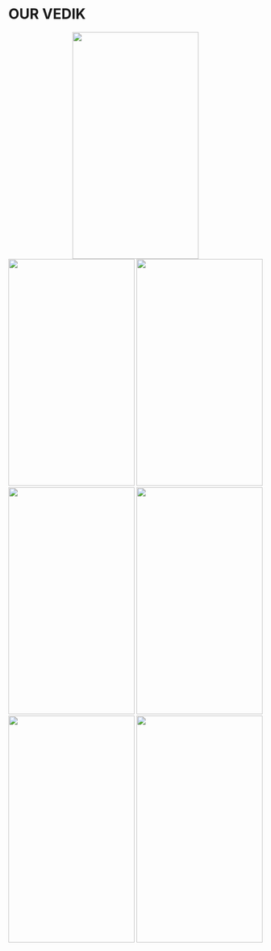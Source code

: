 # OUR VEDIK

<div class=" p-3 border" align="center">
<img src="https://user-images.githubusercontent.com/67639272/88789265-de337500-d129-11ea-995d-ad6178a5c916.jpg" width="250" height="450"> </img>
</div>

<div class=" p-3 border d-flex" align= "center">
<img src="https://user-images.githubusercontent.com/67639272/88789334-f4d9cc00-d129-11ea-9803-3c1bd68f41bc.jpg" width="250" height="450"> </img>
<img src="https://user-images.githubusercontent.com/67639272/88789367-002cf780-d12a-11ea-9b70-43dc4afc9672.jpg" width="250" height="450"> </img>
<img src="https://user-images.githubusercontent.com/67639272/88789474-19ce3f00-d12a-11ea-9fcd-c79c48c21eac.jpg" width="250" height="450"> </img>
<img src="https://user-images.githubusercontent.com/67639272/88789390-08853280-d12a-11ea-9da1-c060aa060ffb.jpg" width="250" height="450"> </img>
<img src="https://user-images.githubusercontent.com/67639272/88789419-10dd6d80-d12a-11ea-8d1b-f9a7806ae91b.jpg" width="250" height="450"> </img>
<img src="https://user-images.githubusercontent.com/67639272/88789451-15a22180-d12a-11ea-8433-f107cd0f773a.jpg" width="250" height="450"> </img>
</div>
